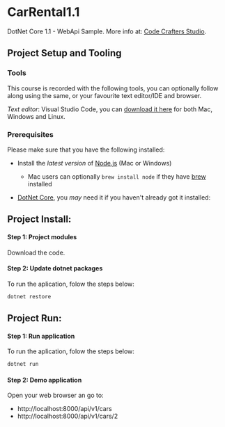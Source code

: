 # CarRental1.1
DotNet Core 1.1 - WebApi Sample. More info at: [Code Crafters Studio].

## Project Setup and Tooling

### Tools

This course is recorded with the following tools, you can optionally follow along using the same, or your favourite text editor/IDE and browser.

*Text editor*: Visual Studio Code, you can [download it here](http://code.visualstudio.com) for both Mac, Windows and Linux.

### Prerequisites

Please make sure that you have the following installed:

* Install the _latest version_ of [Node.js](http://nodejs.org) (Mac or Windows)
  * Mac users can optionally `brew install node` if they have [brew](http://brew.sh) installed

* [DotNet Core], you _may_ need it if you haven't already got it installed:

## Project Install:

#### Step 1: Project modules
Download the code.

#### Step 2: Update dotnet packages
To run the aplication, folow the steps below:
```bash
dotnet restore
```
## Project Run:
#### Step 1: Run application
To run the aplication, folow the steps below:
```bash
dotnet run
```
#### Step 2: Demo application
Open your web browser an go to: 
- http://localhost:8000/api/v1/cars
- http://localhost:8000/api/v1/cars/2

[Code Crafters Studio]: <https://www.codecraftersstudio.com/desarrollo-web-con-net-core-1-1-webapi-entity-framework-y-mucho-mas-parte-2/>

[DotNet Core]: <https://www.microsoft.com/net/>
